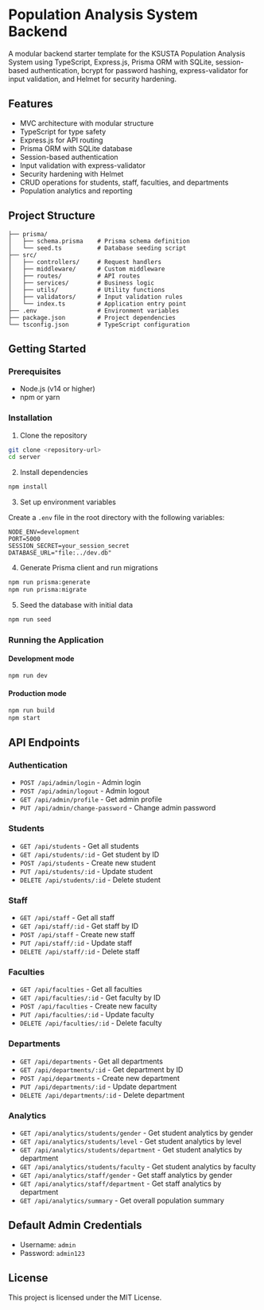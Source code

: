 # Population Analysis System Backend

A modular backend starter template for the KSUSTA Population Analysis System using TypeScript, Express.js, Prisma ORM with SQLite, session-based authentication, bcrypt for password hashing, express-validator for input validation, and Helmet for security hardening.

## Features

- MVC architecture with modular structure
- TypeScript for type safety
- Express.js for API routing
- Prisma ORM with SQLite database
- Session-based authentication
- Input validation with express-validator
- Security hardening with Helmet
- CRUD operations for students, staff, faculties, and departments
- Population analytics and reporting

## Project Structure

```
├── prisma/
│   ├── schema.prisma    # Prisma schema definition
│   └── seed.ts          # Database seeding script
├── src/
│   ├── controllers/     # Request handlers
│   ├── middleware/      # Custom middleware
│   ├── routes/          # API routes
│   ├── services/        # Business logic
│   ├── utils/           # Utility functions
│   ├── validators/      # Input validation rules
│   └── index.ts         # Application entry point
├── .env                 # Environment variables
├── package.json         # Project dependencies
└── tsconfig.json        # TypeScript configuration
```

## Getting Started

### Prerequisites

- Node.js (v14 or higher)
- npm or yarn

### Installation

1. Clone the repository

```bash
git clone <repository-url>
cd server
```

2. Install dependencies

```bash
npm install
```

3. Set up environment variables

Create a `.env` file in the root directory with the following variables:

```
NODE_ENV=development
PORT=5000
SESSION_SECRET=your_session_secret
DATABASE_URL="file:../dev.db"
```

4. Generate Prisma client and run migrations

```bash
npm run prisma:generate
npm run prisma:migrate
```

5. Seed the database with initial data

```bash
npm run seed
```

### Running the Application

#### Development mode

```bash
npm run dev
```

#### Production mode

```bash
npm run build
npm start
```

## API Endpoints

### Authentication

- `POST /api/admin/login` - Admin login
- `POST /api/admin/logout` - Admin logout
- `GET /api/admin/profile` - Get admin profile
- `PUT /api/admin/change-password` - Change admin password

### Students

- `GET /api/students` - Get all students
- `GET /api/students/:id` - Get student by ID
- `POST /api/students` - Create new student
- `PUT /api/students/:id` - Update student
- `DELETE /api/students/:id` - Delete student

### Staff

- `GET /api/staff` - Get all staff
- `GET /api/staff/:id` - Get staff by ID
- `POST /api/staff` - Create new staff
- `PUT /api/staff/:id` - Update staff
- `DELETE /api/staff/:id` - Delete staff

### Faculties

- `GET /api/faculties` - Get all faculties
- `GET /api/faculties/:id` - Get faculty by ID
- `POST /api/faculties` - Create new faculty
- `PUT /api/faculties/:id` - Update faculty
- `DELETE /api/faculties/:id` - Delete faculty

### Departments

- `GET /api/departments` - Get all departments
- `GET /api/departments/:id` - Get department by ID
- `POST /api/departments` - Create new department
- `PUT /api/departments/:id` - Update department
- `DELETE /api/departments/:id` - Delete department

### Analytics

- `GET /api/analytics/students/gender` - Get student analytics by gender
- `GET /api/analytics/students/level` - Get student analytics by level
- `GET /api/analytics/students/department` - Get student analytics by department
- `GET /api/analytics/students/faculty` - Get student analytics by faculty
- `GET /api/analytics/staff/gender` - Get staff analytics by gender
- `GET /api/analytics/staff/department` - Get staff analytics by department
- `GET /api/analytics/summary` - Get overall population summary

## Default Admin Credentials

- Username: `admin`
- Password: `admin123`

## License

This project is licensed under the MIT License.